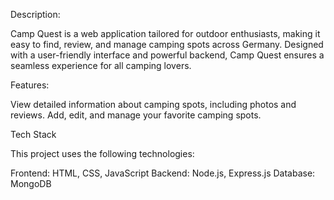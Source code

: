 Description:

Camp Quest is a web application tailored for outdoor enthusiasts, making it easy to find, review, and manage camping spots across Germany. Designed with a user-friendly interface and powerful backend, Camp Quest ensures a seamless experience for all camping lovers. 


Features:

View detailed information about camping spots, including photos and reviews.
Add, edit, and manage your favorite camping spots.


Tech Stack

This project uses the following technologies:

Frontend: HTML, CSS, JavaScript
Backend: Node.js, Express.js
Database: MongoDB